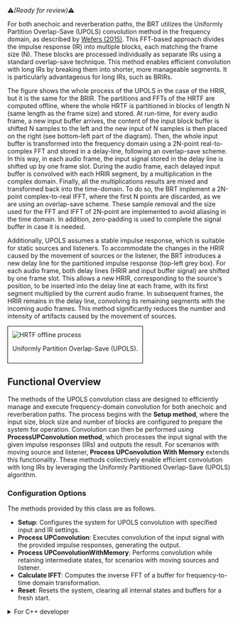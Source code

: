 :warning:*(Ready for review)*:warning:

For both anechoic and reverberation paths, the BRT utilizes the Uniformly Partition Overlap-Save (UPOLS) convolution method in the frequency domain, as described by <a href="https://www.researchgate.net/publication/280979094_Partitioned_convolution_algorithms_for_real-time_auralization" target="_blank">Wefers (2015)</a>. This FFT-based approach divides the impulse response (IR) into multiple blocks, each matching the frame size (N). These blocks are processed individually as separate IRs using a standard overlap-save technique. This method enables efficient convolution with long IRs by breaking them into shorter, more manageable segments. It is particularly advantageous for long IRs, such as BRIRs.

The figure shows the whole process of the UPOLS in the case of the HRIR, but it is the same for the BRIR. The partitions and FFTs of the HRTF are computed offline, where the whole HRTF is partitioned in blocks of length N (same length as the frame size) and stored. At run-time, for every audio frame, a new input buffer arrives,  the content of the input block buffer is shifted N samples to the left and the new input of N samples is then placed on the right (see bottom-left part of the diagram). Then, the whole input buffer is transformed into the frequency domain using a 2N-point real-to-complex FFT and stored in a delay-line, following an overlap-save scheme. In this way, in each audio frame, the input signal stored in the delay line is shifted up by one frame slot. During the audio frame, each delayed input buffer is convolved with each HRIR segment, by a multiplication in the complex domain. Finally, all the multiplications results are mixed and transformed back into the time-domain. To do so, the BRT implement a 2N-point complex-to-real IFFT, where the first N points are discarded, as we are using an overlap-save scheme. These sample removal and the size used for the FFT and IFFT of 2N-point are implemented to avoid aliasing in the time domain. In addition,  zero-padding is used to complete the signal buffer in case it is needed. 

Additionally, UPOLS assumes a stable impulse response, which is suitable for static sources and listeners. To accommodate the changes in the HRIR caused by the movement of sources or the listener, the BRT introduces a new delay line for the partitioned impulse response (top-left grey box). For each audio frame, both delay lines (HRIR and input buffer signal) are shifted by one frame slot. This allows a new HRIR, corresponding to the source's position, to be inserted into the delay line at each frame, with its first segment multiplied by the current audio frame. In subsequent frames, the HRIR remains in the delay line, convolving its remaining segments with the incoming audio frames. This method significantly reduces the number and intensity of artifacts caused by the movement of sources.

<div style="border: 1px solid #000; padding: 10px; display: inline-block;">
    <img src="/BRT-Documentation/assets/partitioned_convolution.png" alt="HRTF offline process" style="display: block; margin: 0 auto;">
    <p style="text-align: center;">Uniformly Partition Overlap-Save (UPOLS).</p>
</div>

## Functional Overview

The methods of the UPOLS convolution class are designed to efficiently manage and execute frequency-domain convolution for both anechoic and reverberation paths. The process begins with the **Setup method**, where the input size, block size and number of blocks are configured to prepare the system for operation. Convolution can then be performed using **ProcessUPConvolution method**, which processes the input signal with the given impulse responses (IRs) and outputs the result. For scenarios with moving source and listener, **Process UPConvolution With Memory** extends this functionality. These methods collectively enable efficient convolution with long IRs by leveraging the Uniformly Partitioned Overlap-Save (UPOLS) algorithm.


### Configuration Options

The methods provided by this class are as follows.

- **Setup**: Configures the system for UPOLS convolution with specified input and IR settings.
- **Process UPConvolution**: Executes convolution of the input signal with the provided impulse responses, generating the output.
- **Process UPConvolutionWithMemory**: Performs convolution while retaining intermediate states, for scenarios with moving sources and listener.
- **Calculate IFFT**: Computes the inverse FFT of a buffer for frequency-to-time domain transformation.
- **Reset**: Resets the system, clearing all internal states and buffers for a fresh start.

<details>
<summary>For C++ developer</summary>
Section under construction
</details>